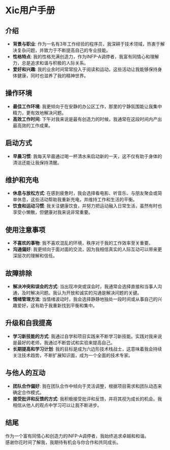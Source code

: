 # Xic用户手册
## 介绍
- **背景与职业**: 作为一名有3年工作经验的程序员，我深耕于技术领域，热衷于解决复杂问题，并致力于不断提高自己的专业技能。
- **性格特点**: 我的性格充满创造力，作为INFP-A调停者，我富有同情心和理解力，总是追求和谐与积极的人际关系。
- **爱好和兴趣**: 我的业余时间常常投入于阅读和运动，这些活动让我能够保持身体健康，同时也滋养了我的精神世界。

## 操作环境
- **最佳工作环境**: 我更倾向于在安静的办公区工作，那里的宁静氛围能让我集中精力，更有效地解决问题。
- **高效工作时间**: 下午对我来说是最有创造力的时候，我通常在这段时间内产出最高效的工作成果。

## 启动方式
- **早晨习惯**: 我每天早晨通过喝一杯清水来启动新的一天，这不仅有助于身体的清洁还能让我保持清醒。

## 维护和充电
- **休息与放松方式**: 在感到疲惫时，我会选择看电影、听音乐、与朋友聚会或简单休息，这些活动帮助我重新充电，并维持工作和生活的平衡。
- **饮食和运动习惯**: 我关注健康饮食，并努力把运动融入日常生活，虽然有时也享受小懒散，但健康对我来说非常重要。

## 使用注意事项
- **不喜欢的事物**: 我不喜欢混乱的环境，秩序对于我的工作效率至关重要。
- **沟通偏好**: 我更倾向于面对面的交流，因为我相信真实的人际互动可以带来更深层次的理解和信任。

## 故障排除
- **解决冲突和误会的方式**: 当出现冲突或误会时，我通常会选择直接和当事人沟通，及时解决问题。我认为开放和诚实的沟通是解决问题的关键。
- **情绪管理方法**: 当情绪波动时，我会选择静静地独处一段时间或从事自己的兴趣爱好，这有助于我重新找到平衡和集中。

## 升级和自我提高
- **学习新技能的方式**: 我通过自学和项目实践来不断学习新技能。实践对我来说是最好的老师，我通过不断尝试和实验来提高自己。
- **长期提高和学习计划**: 我的目标是成为六边形技术栈战士，这意味着我会持续关注技术趋势，不断扩展知识面，成为一个全面的技术专家。

## 与他人的互动
- **团队合作偏好**: 我在团队合作中倾向于灵活调整，根据项目需求和团队动态来确定合作模式。
- **接受批评和反馈的方式**: 我积极接受批评和反馈，并将其视为成长的机会。我相信从他人的观点中学习可以让我不断进步。

## 结尾
作为一个富有同情心和创造力的INFP-A调停者，我始终追求卓越和和谐。  
感谢你花时间了解我，我期待有机会与你合作和共同成长。  
